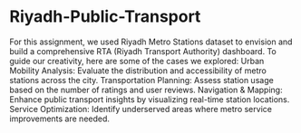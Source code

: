 # Riyadh-Public-Transport
For this assignment, we used Riyadh Metro Stations dataset to envision and build a comprehensive RTA (Riyadh Transport Authority) dashboard.
To guide our creativity, here are some of the cases we explored:
Urban Mobility Analysis: Evaluate the distribution and accessibility of metro stations across the city.
Transportation Planning: Assess station usage based on the number of ratings and user reviews.
Navigation & Mapping: Enhance public transport insights by visualizing real-time station locations.
Service Optimization: Identify underserved areas where metro service improvements are needed.
